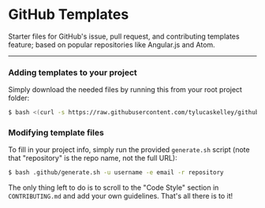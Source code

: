 # GitHub Templates

Starter files for GitHub's issue, pull request, and contributing templates
feature; based on popular repositories like Angular.js and Atom.

---

### Adding templates to your project

Simply download the needed files by running this from your root project folder:

```sh
$ bash <(curl -s https://raw.githubusercontent.com/tylucaskelley/github-templates/master/install.sh)
```

### Modifying template files

To fill in your project info, simply run the provided `generate.sh` script (note that "repository" is the repo name, not the full URL):

```sh
$ bash .github/generate.sh -u username -e email -r repository
```

The only thing left to do is to scroll to the "Code Style" section in `CONTRIBUTING.md` and add your own guidelines. That's all there is to it!
